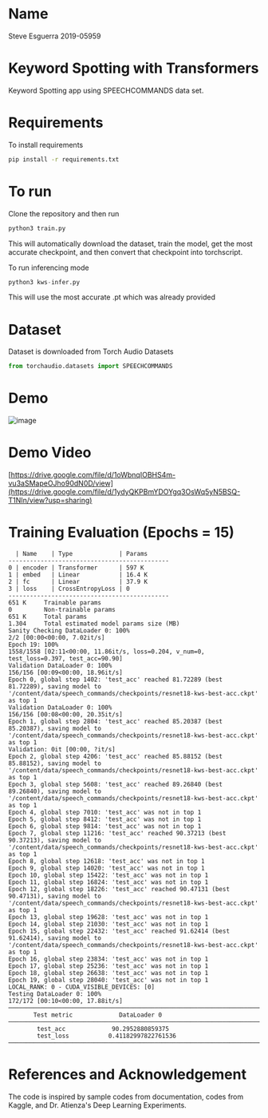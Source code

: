 # Name
Steve Esguerra
2019-05959

# Keyword Spotting with Transformers
Keyword Spotting app using SPEECHCOMMANDS data set.

# Requirements

To install requirements
```bash
pip install -r requirements.txt
```

# To run 

Clone the repository and then run 
```python
python3 train.py
```
This will automatically download the dataset, train the model, get the most accurate checkpoint, and then convert that checkpoint into torchscript.

To run inferencing mode
```python
python3 kws-infer.py
```
This will use the most accurate .pt which was already provided


# Dataset
Dataset is downloaded from Torch Audio Datasets

```python
from torchaudio.datasets import SPEECHCOMMANDS
```

# Demo

![image](https://user-images.githubusercontent.com/52521318/171010173-ffbf06e3-d754-46e4-9885-3ad4b83deea9.png)

# Demo Video

[https://drive.google.com/file/d/1oWbnqIOBHS4m-vu3aSMapeOJho90dN0D/view](https://drive.google.com/file/d/1ydyQKPBmYDOYgq3OsWq5yN5BSQ-T1NIn/view?usp=sharing)

# Training Evaluation (Epochs = 15)

```
  | Name    | Type             | Params
---------------------------------------------
0 | encoder | Transformer      | 597 K 
1 | embed   | Linear           | 16.4 K
2 | fc      | Linear           | 37.9 K
3 | loss    | CrossEntropyLoss | 0     
---------------------------------------------
651 K     Trainable params
0         Non-trainable params
651 K     Total params
1.304     Total estimated model params size (MB)
Sanity Checking DataLoader 0: 100%
2/2 [00:00<00:00, 7.02it/s]
Epoch 19: 100%
1558/1558 [02:11<00:00, 11.86it/s, loss=0.204, v_num=0, test_loss=0.397, test_acc=90.90]
Validation DataLoader 0: 100%
156/156 [00:09<00:00, 18.96it/s]
Epoch 0, global step 1402: 'test_acc' reached 81.72289 (best 81.72289), saving model to '/content/data/speech_commands/checkpoints/resnet18-kws-best-acc.ckpt' as top 1
Validation DataLoader 0: 100%
156/156 [00:08<00:00, 20.35it/s]
Epoch 1, global step 2804: 'test_acc' reached 85.20387 (best 85.20387), saving model to '/content/data/speech_commands/checkpoints/resnet18-kws-best-acc.ckpt' as top 1
Validation: 0it [00:00, ?it/s]
Epoch 2, global step 4206: 'test_acc' reached 85.88152 (best 85.88152), saving model to '/content/data/speech_commands/checkpoints/resnet18-kws-best-acc.ckpt' as top 1
Epoch 3, global step 5608: 'test_acc' reached 89.26840 (best 89.26840), saving model to '/content/data/speech_commands/checkpoints/resnet18-kws-best-acc.ckpt' as top 1
Epoch 4, global step 7010: 'test_acc' was not in top 1
Epoch 5, global step 8412: 'test_acc' was not in top 1
Epoch 6, global step 9814: 'test_acc' was not in top 1
Epoch 7, global step 11216: 'test_acc' reached 90.37213 (best 90.37213), saving model to '/content/data/speech_commands/checkpoints/resnet18-kws-best-acc.ckpt' as top 1
Epoch 8, global step 12618: 'test_acc' was not in top 1
Epoch 9, global step 14020: 'test_acc' was not in top 1
Epoch 10, global step 15422: 'test_acc' was not in top 1
Epoch 11, global step 16824: 'test_acc' was not in top 1
Epoch 12, global step 18226: 'test_acc' reached 90.47131 (best 90.47131), saving model to '/content/data/speech_commands/checkpoints/resnet18-kws-best-acc.ckpt' as top 1
Epoch 13, global step 19628: 'test_acc' was not in top 1
Epoch 14, global step 21030: 'test_acc' was not in top 1
Epoch 15, global step 22432: 'test_acc' reached 91.62414 (best 91.62414), saving model to '/content/data/speech_commands/checkpoints/resnet18-kws-best-acc.ckpt' as top 1
Epoch 16, global step 23834: 'test_acc' was not in top 1
Epoch 17, global step 25236: 'test_acc' was not in top 1
Epoch 18, global step 26638: 'test_acc' was not in top 1
Epoch 19, global step 28040: 'test_acc' was not in top 1
LOCAL_RANK: 0 - CUDA_VISIBLE_DEVICES: [0]
Testing DataLoader 0: 100%
172/172 [00:10<00:00, 17.88it/s]
────────────────────────────────────────────────────────────────────────────────────────────────────────────────────────
       Test metric             DataLoader 0
────────────────────────────────────────────────────────────────────────────────────────────────────────────────────────
        test_acc             90.2952880859375
        test_loss           0.41182997822761536
────────────────────────────────────────────────────────────────────────────────────────────────────────────────────────
```
 
# References and Acknowledgement
The code is inspired by sample codes from documentation, codes from Kaggle, and Dr. Atienza's Deep Learning Experiments.
